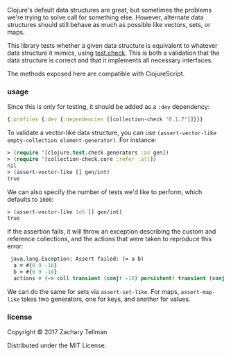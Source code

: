 Clojure's default data structures are great, but sometimes the problems we're trying to solve call for something else.  However, alternate data structures should still behave as much as possible like vectors, sets, or maps.

This library tests whether a given data structure is equivalent to whatever data structure it mimics, using [test.check](https://github.com/clojure/test.check).  This is both a validation that the data structure is correct and that it implements all necessary interfaces.  

The methods exposed here are compatible with ClojureScript.

### usage

Since this is only for testing, it should be added as a `:dev` dependency:

```clj
{:profiles {:dev {:dependencies [[collection-check "0.1.7"]]}}}
```

To validate a vector-like data structure, you can use `(assert-vector-like empty-collection element-generator)`.  For instance:

```clj
> (require '[clojure.test.check.generators :as gen])
> (require '[collection-check.core :refer :all])
nil
> (assert-vector-like [] gen/int)
true
```

We can also specify the number of tests we'd like to perform, which defaults to `1000`:

```clj
> (assert-vector-like 1e5 [] gen/int)
true
```

If the assertion fails, it will throw an exception describing the custom and reference collections, and the actions that were taken to reproduce this error:

```clj
 java.lang.Exception: Assert failed: (= a b)
  a = #{0 9 -10}
  b = #{0 9 -10}
  actions = (-> coll transient (conj! -10) persistent! transient (conj! 9) persistent! transient (disj! -10) persistent! (conj -10))
```

We can do the same for sets via `assert-set-like`.  For maps, `assert-map-like` takes two generators, one for keys, and another for values.

### license

Copyright © 2017 Zachary Tellman

Distributed under the MIT License.
